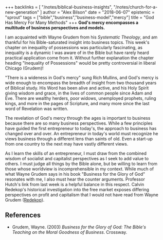 +++
backlinks = [
  "/notes/biblical-business-insights",
  "/notes/church-for-a-new-generation"
]
author = "Alex Bilson"
date = "2018-06-07"
epistemic = "sprout"
tags = ["bible","business","business-model","mercy"]
title = "God Has Mercy For Many Methods"
+++
**God's mercy encompasses a multitude of business perspectives and models.**

I am acquainted with Wayne Grudem from his _Systematic Theology_, and am thankful for his Bible-saturated insight into business topics.  This week's chapter on inequality of possessions was particularly fascinating, as inequality is a dynamic I was aware of in the Bible but have rarely heard practical application come from it.  Without further explanation the chapter heading "Inequality of Possessions" would be pretty controversial in liberal Chicago (Grudem)!

"There is a wideness in God's mercy" sung Rich Mullins, and God's mercy is wide enough to encompass the breadth of insight from two thousand years of Biblical study.  His Word has been alive and active, and his Holy Spirit giving wisdom and grace, in the lives of common people since Adam and Eve.  There are wealthy herders, poor widows, unemployed prophets, ruling kings, and more in the pages of Scripture, and many more since the last word of Revelation was written.

The revelation of God's mercy through the ages is important to business because there are so many business perspectives.  While a few principles have guided the first entrepreneur to today's, the approach to business has changed over and over.  An entrepreneur in today's world must recognize he views business through a different lens than saints of old.  Even a start-up from one country to the next may have vastly different views.

As I learn the skills of an entrepreneur, I must draw from the combined wisdom of socialist and capitalist perspectives as I seek to add value to others.  I must judge all things by the Bible alone, but be willing to learn from those whose worldview is incomprehensible in my context.  While much of what Wayne Grudem says in his book "Business for the Glory of God" resonates with me, I also must hear the counter arguments.  Professor Hutch's link from last week is a helpful balance in this respect.  Calvin Redekop's historical investigation into the free market exposes differing perspectives on profit and capitalism that I would not have read from Wayne Grudem ([Redekop](http://www.directionjournal.org/11/1/understanding-profits-perspective-ii.html  )).

## References

- Grudem, Wayne. (2003) _Business for the Glory of God: The Bible's Teaching on the Moral Goodness of Business_. Crossway.
